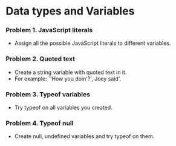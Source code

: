 # Data types and Variables

### Problem 1. JavaScript literals
*	Assign all the possible JavaScript literals to different variables.

### Problem 2. Quoted text
*	Create a string variable with quoted text in it.
*	For example: `'How you doin'?', Joey said'.

### Problem 3. Typeof variables
*	Try typeof on all variables you created.

### Problem 4. Typeof null
*	Create null, undefined variables and try typeof on them.